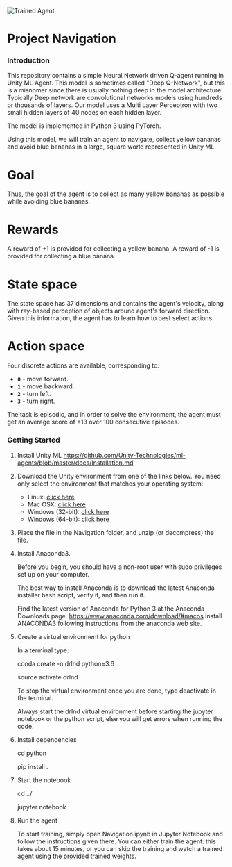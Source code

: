 [//]: # (Image References)

[image1]: https://user-images.githubusercontent.com/10624937/42135619-d90f2f28-7d12-11e8-8823-82b970a54d7e.gif "Trained Agent" 
![Trained Agent][image1]



# Project Navigation

### Introduction

This repository contains a simple Neural Network driven Q-agent running in Unity ML Agent. This model is sometimes called "Deep Q-Network", but this is a misnomer since there is usually nothing deep in the model architecture. Typically Deep network are convolutional networks models using hundreds or thousands of layers. Our model uses a Multi Layer Perceptron with two small hidden layers of 40 nodes on each hidden layer.

The model is implemented in Python 3 using PyTorch.

Using this model, we will train an agent to navigate, collect yellow bananas and avoid blue bananas in a large, square world represented in Unity ML.  


# Goal

  Thus, the goal of the agent is to collect as many yellow bananas as possible while avoiding blue bananas.  

# Rewards

A reward of +1 is provided for collecting a yellow banana.
A reward of -1 is provided for collecting a blue banana.

# State space

The state space has 37 dimensions and contains the agent's velocity, along with ray-based perception of objects around agent's forward direction.  Given this information, the agent has to learn how to best select actions. 

# Action space

 Four discrete actions are available, corresponding to:
- **`0`** - move forward.
- **`1`** - move backward.
- **`2`** - turn left.
- **`3`** - turn right.

The task is episodic, and in order to solve the environment, the agent must get an average score of +13 over 100 consecutive episodes.

### Getting Started

1. Install Unity ML https://github.com/Unity-Technologies/ml-agents/blob/master/docs/Installation.md


2. Download the Unity environment from one of the links below.  You need only select the environment that matches your operating system:
    - Linux: [click here](https://s3-us-west-1.amazonaws.com/udacity-drlnd/P1/Banana/Banana_Linux.zip)
    - Mac OSX: [click here](https://s3-us-west-1.amazonaws.com/udacity-drlnd/P1/Banana/Banana.app.zip)
    - Windows (32-bit): [click here](https://s3-us-west-1.amazonaws.com/udacity-drlnd/P1/Banana/Banana_Windows_x86.zip)
    - Windows (64-bit): [click here](https://s3-us-west-1.amazonaws.com/udacity-drlnd/P1/Banana/Banana_Windows_x86_64.zip)
    
    
3. Place the file in the Navigation folder, and unzip (or decompress) the file. 

4. Install Anaconda3.

    Before you begin, you should have a non-root user with sudo privileges set up on your computer.

    The best way to install Anaconda is to download the latest Anaconda installer bash script, verify it, and then run it.

    Find the latest version of Anaconda for Python 3 at the Anaconda Downloads page.
    https://www.anaconda.com/download/#macos
    Install ANACONDA3 following instructions from the anaconda web site.
    
5. Create a virtual environment for python    
    
    In a terminal type: 

    conda create -n drlnd python=3.6
    
    source activate drlnd
    
    To stop the virtual environment once you are done, type deactivate in the terminal.
    
    Always start the drlnd virtual environment before starting the jupyter notebook or the python script,
    else you will get errors when running the code.
    


6. Install dependencies
    
    cd python
    
    pip install .

7. Start the notebook 
    
    cd ../
    
    jupyter notebook

8. Run the agent

   To start training, simply open Navigation.ipynb in Jupyter Notebook and follow the instructions given there.
   You can either train the agent: this takes about 15 minutes, or you can skip the training and watch a trained agent using the provided trained weights.




